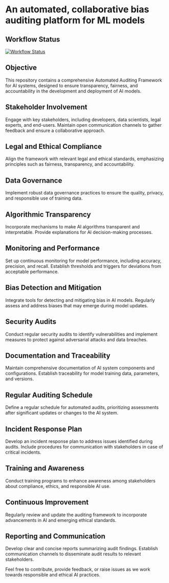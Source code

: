 # An automated, collaborative bias auditing platform for ML models

## Workflow Status

[![Workflow Status](https://github.com/JayanaGunaweera01/webApp/actions/workflows/.github/workflows/docker-image.yml/badge.svg)](https://github.com/JayanaGunaweera01/webApp/actions)

## Objective
This repository contains a comprehensive Automated Auditing Framework for AI systems, designed to ensure transparency, fairness, and accountability in the development and deployment of AI models.

## Stakeholder Involvement
Engage with key stakeholders, including developers, data scientists, legal experts, and end-users. Maintain open communication channels to gather feedback and ensure a collaborative approach.

## Legal and Ethical Compliance
Align the framework with relevant legal and ethical standards, emphasizing principles such as fairness, transparency, and accountability.

## Data Governance
Implement robust data governance practices to ensure the quality, privacy, and responsible use of training data.

## Algorithmic Transparency
Incorporate mechanisms to make AI algorithms transparent and interpretable. Provide explanations for AI decision-making processes.

## Monitoring and Performance
Set up continuous monitoring for model performance, including accuracy, precision, and recall. Establish thresholds and triggers for deviations from acceptable performance.

## Bias Detection and Mitigation
Integrate tools for detecting and mitigating bias in AI models. Regularly assess and address biases that may emerge during model updates.

## Security Audits
Conduct regular security audits to identify vulnerabilities and implement measures to protect against adversarial attacks and data breaches.

## Documentation and Traceability
Maintain comprehensive documentation of AI system components and configurations. Establish traceability for model training data, parameters, and versions.

## Regular Auditing Schedule
Define a regular schedule for automated audits, prioritizing assessments after significant updates or changes to the AI system.

## Incident Response Plan
Develop an incident response plan to address issues identified during audits. Include procedures for communication with stakeholders in case of critical incidents.

## Training and Awareness
Conduct training programs to enhance awareness among stakeholders about compliance, ethics, and responsible AI use.

## Continuous Improvement
Regularly review and update the auditing framework to incorporate advancements in AI and emerging ethical standards.

## Reporting and Communication
Develop clear and concise reports summarizing audit findings. Establish communication channels to disseminate audit results to relevant stakeholders.

Feel free to contribute, provide feedback, or raise issues as we work towards responsible and ethical AI practices.

